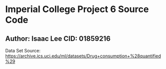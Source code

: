 # Imperial College Project 6 Source Code
## Author: Isaac Lee CID: 01859216

Data Set Source: https://archive.ics.uci.edu/ml/datasets/Drug+consumption+%28quantified%29
